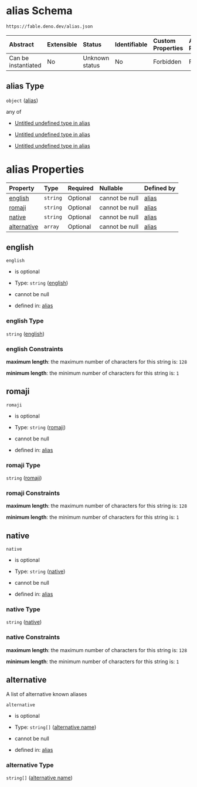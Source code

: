 # alias Schema

```txt
https://fable.deno.dev/alias.json
```



| Abstract            | Extensible | Status         | Identifiable | Custom Properties | Additional Properties | Access Restrictions | Defined In                                             |
| :------------------ | :--------- | :------------- | :----------- | :---------------- | :-------------------- | :------------------ | :----------------------------------------------------- |
| Can be instantiated | No         | Unknown status | No           | Forbidden         | Forbidden             | none                | [alias.json](../out/alias.json "open original schema") |

## alias Type

`object` ([alias](alias.md))

any of

*   [Untitled undefined type in alias](alias-anyof-0.md "check type definition")

*   [Untitled undefined type in alias](alias-anyof-1.md "check type definition")

*   [Untitled undefined type in alias](alias-anyof-2.md "check type definition")

# alias Properties

| Property                    | Type     | Required | Nullable       | Defined by                                                                                           |
| :-------------------------- | :------- | :------- | :------------- | :--------------------------------------------------------------------------------------------------- |
| [english](#english)         | `string` | Optional | cannot be null | [alias](alias-properties-english.md "https://fable.deno.dev/alias.json#/properties/english")         |
| [romaji](#romaji)           | `string` | Optional | cannot be null | [alias](alias-properties-romaji.md "https://fable.deno.dev/alias.json#/properties/romaji")           |
| [native](#native)           | `string` | Optional | cannot be null | [alias](alias-properties-native.md "https://fable.deno.dev/alias.json#/properties/native")           |
| [alternative](#alternative) | `array`  | Optional | cannot be null | [alias](alias-properties-alternative.md "https://fable.deno.dev/alias.json#/properties/alternative") |

## english



`english`

*   is optional

*   Type: `string` ([english](alias-properties-english.md))

*   cannot be null

*   defined in: [alias](alias-properties-english.md "https://fable.deno.dev/alias.json#/properties/english")

### english Type

`string` ([english](alias-properties-english.md))

### english Constraints

**maximum length**: the maximum number of characters for this string is: `128`

**minimum length**: the minimum number of characters for this string is: `1`

## romaji



`romaji`

*   is optional

*   Type: `string` ([romaji](alias-properties-romaji.md))

*   cannot be null

*   defined in: [alias](alias-properties-romaji.md "https://fable.deno.dev/alias.json#/properties/romaji")

### romaji Type

`string` ([romaji](alias-properties-romaji.md))

### romaji Constraints

**maximum length**: the maximum number of characters for this string is: `128`

**minimum length**: the minimum number of characters for this string is: `1`

## native



`native`

*   is optional

*   Type: `string` ([native](alias-properties-native.md))

*   cannot be null

*   defined in: [alias](alias-properties-native.md "https://fable.deno.dev/alias.json#/properties/native")

### native Type

`string` ([native](alias-properties-native.md))

### native Constraints

**maximum length**: the maximum number of characters for this string is: `128`

**minimum length**: the minimum number of characters for this string is: `1`

## alternative

A list of alternative known aliases

`alternative`

*   is optional

*   Type: `string[]` ([alternative name](alias-properties-alternative-alternative-name.md))

*   cannot be null

*   defined in: [alias](alias-properties-alternative.md "https://fable.deno.dev/alias.json#/properties/alternative")

### alternative Type

`string[]` ([alternative name](alias-properties-alternative-alternative-name.md))
